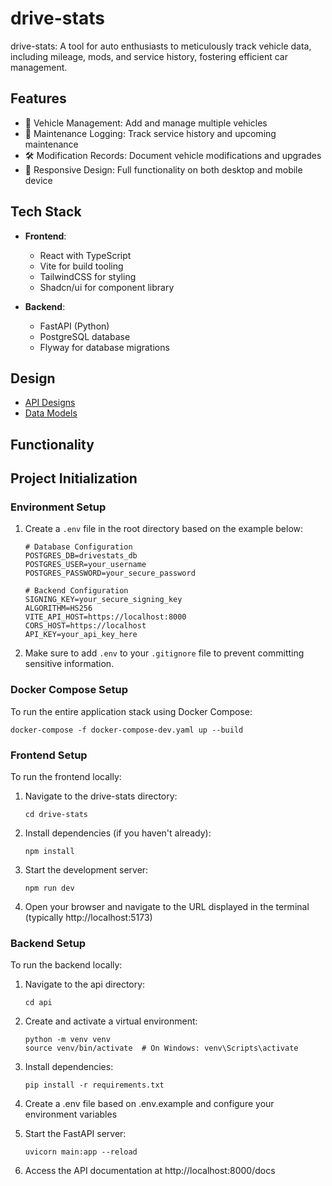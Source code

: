# drive-stats

drive-stats: A tool for auto enthusiasts to meticulously track vehicle data, including mileage, mods, and service history, fostering efficient car management.

## Features

-   🚗 Vehicle Management: Add and manage multiple vehicles
-   🔧 Maintenance Logging: Track service history and upcoming maintenance
-   🛠 Modification Records: Document vehicle modifications and upgrades
-   📱 Responsive Design: Full functionality on both desktop and mobile device

## Tech Stack

-   **Frontend**:

    -   React with TypeScript
    -   Vite for build tooling
    -   TailwindCSS for styling
    -   Shadcn/ui for component library

-   **Backend**:
    -   FastAPI (Python)
    -   PostgreSQL database
    -   Flyway for database migrations

## Design

-   [API Designs](docs/api-design.md)
-   [Data Models](docs/data-models.md)

## Functionality

## Project Initialization

### Environment Setup

1. Create a `.env` file in the root directory based on the example below:

    ```
    # Database Configuration
    POSTGRES_DB=drivestats_db
    POSTGRES_USER=your_username
    POSTGRES_PASSWORD=your_secure_password

    # Backend Configuration
    SIGNING_KEY=your_secure_signing_key
    ALGORITHM=HS256
    VITE_API_HOST=https://localhost:8000
    CORS_HOST=https://localhost
    API_KEY=your_api_key_here
    ```

2. Make sure to add `.env` to your `.gitignore` file to prevent committing sensitive information.

### Docker Compose Setup

To run the entire application stack using Docker Compose:

```
docker-compose -f docker-compose-dev.yaml up --build
```

### Frontend Setup

To run the frontend locally:

1. Navigate to the drive-stats directory:

    ```
    cd drive-stats
    ```

2. Install dependencies (if you haven't already):

    ```
    npm install
    ```

3. Start the development server:

    ```
    npm run dev
    ```

4. Open your browser and navigate to the URL displayed in the terminal (typically http://localhost:5173)

### Backend Setup

To run the backend locally:

1. Navigate to the api directory:

    ```
    cd api
    ```

2. Create and activate a virtual environment:

    ```
    python -m venv venv
    source venv/bin/activate  # On Windows: venv\Scripts\activate
    ```

3. Install dependencies:

    ```
    pip install -r requirements.txt
    ```

4. Create a .env file based on .env.example and configure your environment variables

5. Start the FastAPI server:

    ```
    uvicorn main:app --reload
    ```

6. Access the API documentation at http://localhost:8000/docs
